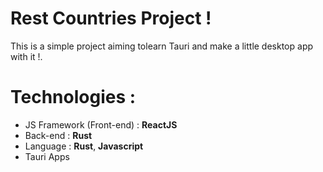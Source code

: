 # Rest Countries Project !

This is a simple project aiming tolearn Tauri and make a little
desktop app with it !. 

# Technologies :

- JS Framework (Front-end) : **ReactJS**
- Back-end : **Rust**
- Language : **Rust**, **Javascript**
- Tauri Apps
